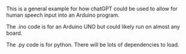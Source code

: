 This is a general example for how chatGPT could be used to allow for human speech input into an Arduino program. 

The .ino code is for an Arduino UNO but could likely run on almost any board.

The .py code is for python.  There will be lots of dependencies to load.  

